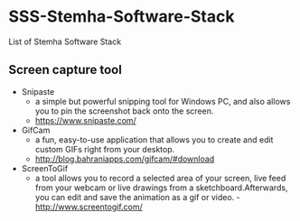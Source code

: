 # SSS-Stemha-Software-Stack
List of Stemha Software Stack

## Screen capture tool
- Snipaste
  - a simple but powerful snipping tool for Windows PC, and also allows you to pin the screenshot back onto the screen.
  - https://www.snipaste.com/
- GifCam
  - a fun, easy-to-use application that allows you to create and edit custom GIFs right from your desktop.
  - http://blog.bahraniapps.com/gifcam/#download
- ScreenToGif
  - a tool allows you to record a selected area of your screen, live feed from your webcam or live drawings from a sketchboard.Afterwards, you can edit and save the animation as a gif or video.
  -http://www.screentogif.com/
